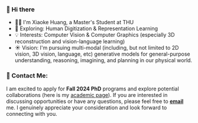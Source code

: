 ### 👋 Hi there 

- :man_technologist: I'm Xiaoke Huang, a Master's Student at THU
- :telescope: Exploring: Human Digitization & Representation Learning
- :bulb: Interests: Computer Vision & Computer Graphics (especially 3D reconstruction and vision-language learning)
- :sunny: Vision: I'm pursuing multi-modal (including, but not limited to 2D vision, 3D vision, language, etc) generative models for general-purpose understanding, reasoning, imagining, and planning in our physical world.
<!--
[![Xiaoke Huang's github stats](https://github-readme-stats.vercel.app/api?username=xk-huang&show_icons=true)](https://github.com/xk-huang/)

---
-->


### 📧 Contact Me:
<!--
I am applying for the **fall 2024 PhD** programs and here is my [academic page](https://xk-huang.github.io/). If possible, please drop me an [e-mail](/assets/bonjour.txt). I sincerely appreciate and look forward to the opportunity!
-->
I am excited to apply for **Fall 2024 PhD** programs and explore potential collaborations (here is my [academic page](https://xk-huang.github.io/)). If you are interested in discussing opportunities or have any questions, please feel free to [**email**](https://xk-huang.github.io/assets/bonjour.txt) me. I genuinely appreciate your consideration and look forward to connecting with you.

<!--
**xk-huang/xk-huang** is a ✨ _special_ ✨ repository because its `README.md` (this file) appears on your GitHub profile.

Here are some ideas to get you started:

- 🔭 I’m currently working on ...
- 🌱 I’m currently learning ...
- 👯 I’m looking to collaborate on ...
- 🤔 I’m looking for help with ...
- 💬 Ask me about ...
- 📫 How to reach me: ...
- 😄 Pronouns: ...
- ⚡ Fun fact: ...
-->
